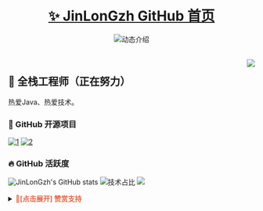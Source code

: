 <p align="center">
  <h1 align="center"><a href="https://github.com/JinLonGzh">✨ JinLonGzh GitHub 首页</a></h1>
</p>

<p align="center">
  <img src="https://readme-typing-svg.demolab.com/?lines=大家好，我是JinLonGzh;欢迎来到我的 GitHub!&font=Fira%20Code&center=true&width=380&height=50&duration=4000&pause=1000" alt="动态介绍">
</p>


<br>

<img align="right" src="https://moe-counter.glitch.me/get/@:JinLonGzh?theme=rule34">

## 🧸 全栈工程师（正在努力）

热爱Java、热爱技术。



### 🍭 GitHub 开源项目

[![1](https://github-readme-stats.vercel.app/api/pin/?username=JinLonGzh&repo=koiUser-front&show_icons=true&bg_color=30,e96443,904e95&title_color=fff&text_color=fff&icon_color=fff)](https://github.com/JinLonGzh/koiUser-front)
[![2](https://github-readme-stats.vercel.app/api/pin/?username=JinLonGzh&repo=koiUser&show_icons=true&bg_color=30,e96443,904e95&title_color=fff&text_color=fff&icon_color=fff)](https://github.com/JinLonGzh/koiUser)
<br>

### 🔥 GitHub 活跃度

![JinLonGzh's GitHub stats](https://github-readme-stats.vercel.app/api?username=JinLonGzh&custom_title=我的统计数据&show_icons=true&bg_color=30,e96443,904e95&title_color=fff&text_color=fff&icon_color=fff)
![技术占比](https://github-readme-stats.vercel.app/api/top-langs/?username=JinLonGzh&layout=compact&langs_count=8&custom_title=技术占比&show_icons=true&bg_color=30,e96443,904e95&title_color=fff&text_color=fff&icon_color=fff)
![](https://github-readme-activity-graph.vercel.app/graph?username=JinLonGzh&theme=dracula&custom_title=我的心电图&radius=10)
<br>

<details>
  <summary><strong style="color:#e96443;">👀[点击展开] 赞赏支持 </strong></summary>
  <img align="center" src="img/微信.jpg" alt="微信赞赏" width="30%">
  <img align="center" src="img/支付宝.jpg" alt="支付宝赞赏" width="30%">
</details>
